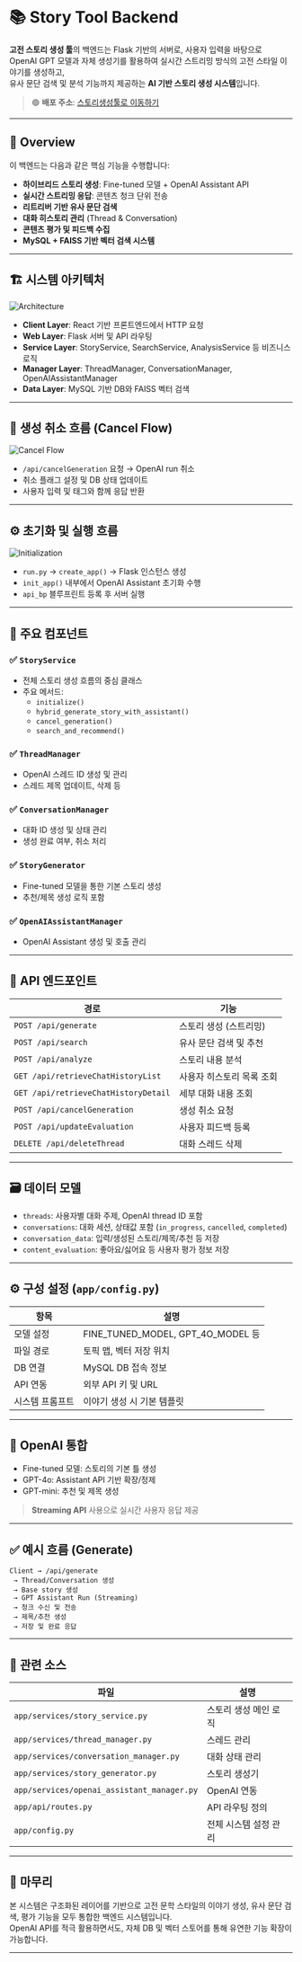 # 📚 Story Tool Backend

**고전 스토리 생성 툴**의 백엔드는 Flask 기반의 서버로, 사용자 입력을 바탕으로  
OpenAI GPT 모델과 자체 생성기를 활용하여 실시간 스트리밍 방식의 고전 스타일 이야기를 생성하고,  
유사 문단 검색 및 분석 기능까지 제공하는 **AI 기반 스토리 생성 시스템**입니다.

> 🟢 **배포 주소**: [스토리생성툴로 이동하기](http://202.86.11.19:8012/)

---

## 🧾 Overview

이 백엔드는 다음과 같은 핵심 기능을 수행합니다:

- **하이브리드 스토리 생성**: Fine-tuned 모델 + OpenAI Assistant API
- **실시간 스트리밍 응답**: 콘텐츠 청크 단위 전송
- **리트리버 기반 유사 문단 검색**
- **대화 히스토리 관리** (Thread & Conversation)
- **콘텐츠 평가 및 피드백 수집**
- **MySQL + FAISS 기반 벡터 검색 시스템**

---

## 🏗️ 시스템 아키텍처

![Architecture](https://github.com/user-attachments/assets/1b364f2b-1f33-425f-9b1b-3e502ee6296c)
- **Client Layer**: React 기반 프론트엔드에서 HTTP 요청
- **Web Layer**: Flask 서버 및 API 라우팅
- **Service Layer**: StoryService, SearchService, AnalysisService 등 비즈니스 로직
- **Manager Layer**: ThreadManager, ConversationManager, OpenAIAssistantManager
- **Data Layer**: MySQL 기반 DB와 FAISS 벡터 검색

---

## 🔄 생성 취소 흐름 (Cancel Flow)

![Cancel Flow](https://github.com/user-attachments/assets/2dcb0533-36e0-43ed-92fb-c5a48b803eaf)

- `/api/cancelGeneration` 요청 → OpenAI run 취소
- 취소 플래그 설정 및 DB 상태 업데이트
- 사용자 입력 및 태그와 함께 응답 반환

---

## ⚙ 초기화 및 실행 흐름

![Initialization](https://github.com/user-attachments/assets/472d71cf-1dc1-40c6-abae-781196ddea9b)

- `run.py` → `create_app()` → Flask 인스턴스 생성
- `init_app()` 내부에서 OpenAI Assistant 초기화 수행
- `api_bp` 블루프린트 등록 후 서버 실행

---

## 🧩 주요 컴포넌트

### ✅ `StoryService`

- 전체 스토리 생성 흐름의 중심 클래스
- 주요 메서드:
  - `initialize()`
  - `hybrid_generate_story_with_assistant()`
  - `cancel_generation()`
  - `search_and_recommend()`

### ✅ `ThreadManager`

- OpenAI 스레드 ID 생성 및 관리
- 스레드 제목 업데이트, 삭제 등

### ✅ `ConversationManager`

- 대화 ID 생성 및 상태 관리
- 생성 완료 여부, 취소 처리

### ✅ `StoryGenerator`

- Fine-tuned 모델을 통한 기본 스토리 생성
- 추천/제목 생성 로직 포함

### ✅ `OpenAIAssistantManager`

- OpenAI Assistant 생성 및 호출 관리

---

## 📡 API 엔드포인트

| 경로 | 기능 |
|------|------|
| `POST /api/generate` | 스토리 생성 (스트리밍) |
| `POST /api/search` | 유사 문단 검색 및 추천 |
| `POST /api/analyze` | 스토리 내용 분석 |
| `GET /api/retrieveChatHistoryList` | 사용자 히스토리 목록 조회 |
| `GET /api/retrieveChatHistoryDetail` | 세부 대화 내용 조회 |
| `POST /api/cancelGeneration` | 생성 취소 요청 |
| `POST /api/updateEvaluation` | 사용자 피드백 등록 |
| `DELETE /api/deleteThread` | 대화 스레드 삭제 |

---

## 🗃 데이터 모델

- `threads`: 사용자별 대화 주제, OpenAI thread ID 포함
- `conversations`: 대화 세션, 상태값 포함 (`in_progress`, `cancelled`, `completed`)
- `conversation_data`: 입력/생성된 스토리/제목/추천 등 저장
- `content_evaluation`: 좋아요/싫어요 등 사용자 평가 정보 저장

---

## ⚙ 구성 설정 (`app/config.py`)

| 항목 | 설명 |
|------|------|
| 모델 설정 | FINE_TUNED_MODEL, GPT_4O_MODEL 등 |
| 파일 경로 | 토픽 맵, 벡터 저장 위치 |
| DB 연결 | MySQL DB 접속 정보 |
| API 연동 | 외부 API 키 및 URL |
| 시스템 프롬프트 | 이야기 생성 시 기본 템플릿 |

---

## 🤖 OpenAI 통합

- Fine-tuned 모델: 스토리의 기본 틀 생성
- GPT-4o: Assistant API 기반 확장/정제
- GPT-mini: 추천 및 제목 생성

> **Streaming API** 사용으로 실시간 사용자 응답 제공

---

## ✅ 예시 흐름 (Generate)

```plaintext
Client → /api/generate
 → Thread/Conversation 생성
 → Base story 생성
 → GPT Assistant Run (Streaming)
 → 청크 수신 및 전송
 → 제목/추천 생성
 → 저장 및 완료 응답
```

---

## 📎 관련 소스

| 파일 | 설명 |
|------|------|
| `app/services/story_service.py` | 스토리 생성 메인 로직 |
| `app/services/thread_manager.py` | 스레드 관리 |
| `app/services/conversation_manager.py` | 대화 상태 관리 |
| `app/services/story_generator.py` | 스토리 생성기 |
| `app/services/openai_assistant_manager.py` | OpenAI 연동 |
| `app/api/routes.py` | API 라우팅 정의 |
| `app/config.py` | 전체 시스템 설정 관리 |

---

## 🏁 마무리

본 시스템은 구조화된 레이어를 기반으로 고전 문학 스타일의 이야기 생성, 유사 문단 검색, 평가 기능을 모두 통합한 백엔드 시스템입니다.  
OpenAI API를 적극 활용하면서도, 자체 DB 및 벡터 스토어를 통해 유연한 기능 확장이 가능합니다.

---

